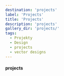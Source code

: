 ```yaml
---
destination: 'projects'
label: 'Projects'
title: 'Projects'
description: 'projects'
gallery_dir: 'projects/'
tags:
  - Projekty
  - Design
  - projects
  - vector designs
---
```


#### projects


